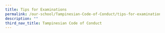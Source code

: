 ```yaml
---
title: Tips for Examinations
permalink: /our-school/Tampinesian-Code-of-Conduct/tips-for-examinations/
description: ""
third_nav_title: Tampinesian Code of Conduct
---
```

